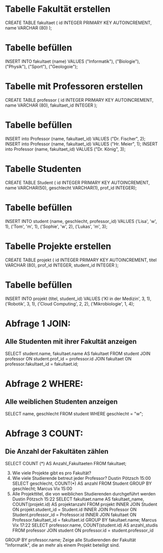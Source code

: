 # Tabelle Fakultät erstellen
CREATE TABLE fakultaet (
  id INTEGER PRIMARY KEY AUTOINCREMENT,
  name VARCHAR (80)
);

# Tabelle befüllen
INSERT INTO fakultaet (name)
VALUES ("Informatik"), ("Biologie"), ("Physik"), ("Sport"), ("Geologoie");

# Tabelle mit Professoren erstellen
CREATE TABLE professor (
  id INTEGER PRIMARY KEY AUTOINCREMENT,
  name VARCHAR (80),
fakultaet_id INTEGER 
);

# Tabelle befüllen
INSERT into Professor (name, fakultaet_id) VALUES ("Dr. Fischer", 2);
INSERT into Professor (name, fakultaet_id) VALUES ("Hr. Meier", 1);
INSERT into Professor (name, fakultaet_id) VALUES ("Dr. König", 3);

# Tabelle Studenten
CREATE TABLE Student (
  id INTEGER PRIMARY KEY AUTOINCREMENT,
  name VARCHAR(50),
  geschlecht VARCHAR(1),
  prof_id INTEGER);

# Tabelle befüllen
INSERT INTO student (name, geschlecht, professor_id) VALUES
('Lisa', 'w', 1),
('Tom', 'm', 1),
('Sophie', 'w', 2),
('Lukas', 'm', 3);

# Tabelle Projekte erstellen
CREATE TABLE projekt (
  id INTEGER PRIMARY KEY AUTOINCREMENT,
  titel VARCHAR (80),
  prof_id INTEGER,
  student_id INTEGER
);

# Tabelle befüllen
INSERT INTO projekt (titel, student_id) VALUES
('KI in der Medizin', 3, 1),
('Robotik', 3, 1),
('Cloud Computing', 2, 2),
('Mikrobiologie', 1, 4);

# Abfrage 1 JOIN:
## Alle Studenten mit ihrer Fakultät anzeigen
SELECT student.name, fakultaet.name AS fakultaet
FROM student
JOIN professor ON student.prof_id = professor.id
JOIN fakultaet ON professor.fakultaet_id = fakultaet.id;

# Abfrage 2 WHERE:
## Alle weiblichen Studenten anzeigen
SELECT name, geschlecht FROM student
WHERE geschlecht = "w";

# Abfrage 3 COUNT:
## Die Anzahl der Fakultäten zählen
SELECT COUNT (*) AS Anzahl_Fakultaeten
FROM fakultaet; 

3. Wie viele Projekte gibt es pro Fakultät?
4. Wie viele Studierende betreut jeder Professor?
Dustin Pötzsch
15:00
SELECT geschlecht, COUNT(*) AS anzahl
FROM Student
GROUP BY geschlecht;
Marcus Vix
15:00
2. Alle Projekttitel, die von weiblichen Studierenden durchgeführt werden
Dustin Pötzsch
15:22
SELECT fakultaet.name AS fakultaet_name, COUNT(projekt.id) AS projektanzahl
FROM projekt
INNER JOIN Student ON projekt.student_id = Student.id
INNER JOIN Professor ON Student.professor_id = Professor.id
INNER JOIN fakultaet ON Professor.fakultaet_id = fakultaet.id
GROUP BY fakultaet.name;
Marcus Vix
17:22
SELECT professor.name, COUNT(student.id) AS anzahl_studis
FROM professor
JOIN student ON professor.id = student.professor_id

GROUP BY professor.name;
Zeige alle Studierenden der Fakultät "Informatik", die an mehr als einem Projekt beteiligt sind.